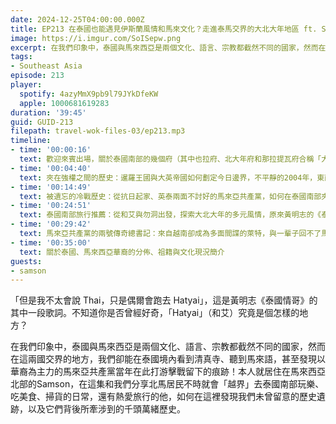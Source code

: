 ```yaml
---
date: 2024-12-25T04:00:00.000Z
title: EP213 在泰國也能遇見伊斯蘭風情和馬來文化？走進泰馬交界的大北大年地區 ft. Samson
image: https://i.imgur.com/SoISepw.png
excerpt: 在我們印象中，泰國與馬來西亞是兩個文化、語言、宗教都截然不同的國家，然而在這兩國交界的地方，我們卻能在泰國境內看到清真寺、聽到馬來語！本集由居住在馬來西亞北部的Samson，和我們分享北馬居民「越界」去泰國南部走走的日常。
tags:
- Southeast Asia
episode: 213
player:
  spotify: 4azyMmX9pb9l79JYkDfeKW
  apple: 1000681619283
duration: '39:45'
guid: GUID-213
filepath: travel-wok-files-03/ep213.mp3
timeline:
- time: '00:00:16'
  text: 歡迎來賓出場，關於泰國南部的幾個府（其中也拉府、北大年府和那拉提瓦府合稱「大北大年」），原來北馬來西亞人都喜歡「越界」到泰國去晃晃？
- time: '00:04:40'
  text: 夾在強權之間的歷史：暹羅王國與大英帝國如何劃定今日邊界，不平靜的2004年，東南亞火藥庫的過往
- time: '00:14:49'
  text: 被遺忘的冷戰歷史：從抗日起家、英泰兩面不討好的馬來亞共產黨，如何在泰國南部夾縫中求生存
- time: '00:24:51'
  text: 泰國南部旅行推薦：從和艾與勿洞出發，探索大北大年的多元風情，原來黃明志的《泰國情哥》裡就有寫到這裡？
- time: '00:29:42'
  text: 馬來亞共產黨的兩號傳奇總書記：來自越南卻成為多面間諜的萊特，與一輩子回不了馬來西亞的陳平
- time: '00:35:00'
  text: 關於泰國、馬來西亞華裔的分佈、祖籍與文化現況簡介
guests:
- samson
---
```

「但是我不太會說 Thai，只是偶爾會跑去 Hatyai」，這是黃明志《泰國情哥》的其中一段歌詞。不知道你是否曾經好奇，「Hatyai」（和艾）究竟是個怎樣的地方？

在我們印象中，泰國與馬來西亞是兩個文化、語言、宗教都截然不同的國家，然而在這兩國交界的地方，我們卻能在泰國境內看到清真寺、聽到馬來語，甚至發現以華裔為主力的馬來亞共產黨當年在此打游擊戰留下的痕跡！本人就居住在馬來西亞北部的Samson，在這集和我們分享北馬居民不時就會「越界」去泰國南部玩樂、吃美食、掃貨的日常，還有熱愛旅行的他，如何在這裡發現我們未曾留意的歷史遺跡，以及它們背後所牽涉到的千頭萬緒歷史。
